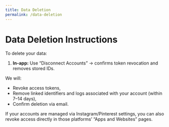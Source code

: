 ```yaml
---
title: Data Deletion
permalink: /data-deletion
---
```


# Data Deletion Instructions

To delete your data:

1. **In-app:** Use “Disconnect Accounts” → confirms token revocation and removes stored IDs.

We will:
- Revoke access tokens,
- Remove linked identifiers and logs associated with your account (within 7–14 days),
- Confirm deletion via email.

If your accounts are managed via Instagram/Pinterest settings, you can also revoke access directly in those platforms’ “Apps and Websites” pages.
